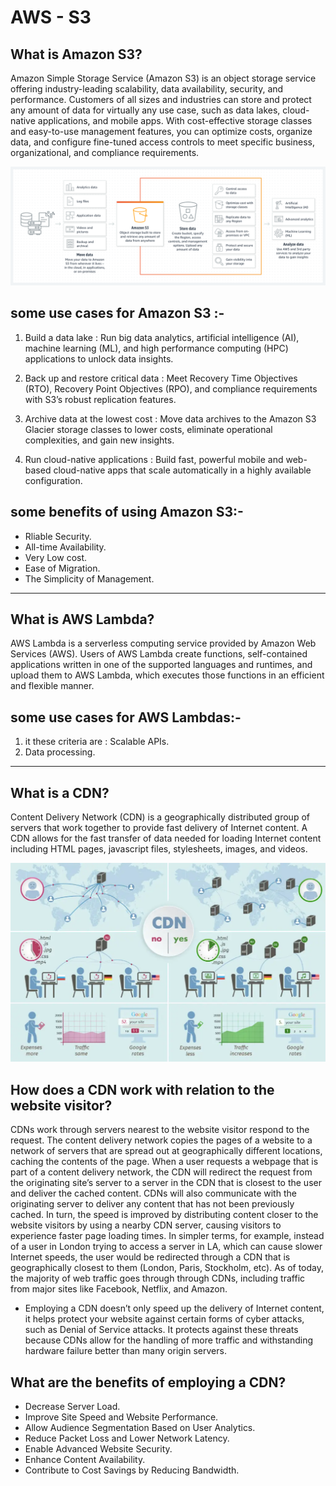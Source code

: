 # AWS - S3

## What is Amazon S3?

Amazon Simple Storage Service (Amazon S3) is an object storage service offering industry-leading scalability, data availability, security, and performance. Customers of all sizes and industries can store and protect any amount of data for virtually any use case, such as data lakes, cloud-native applications, and mobile apps. With cost-effective storage classes and easy-to-use management features, you can optimize costs, organize data, and configure fine-tuned access controls to meet specific business, organizational, and compliance requirements.

![img](./img/Amazon-S3.png)

## some use cases for Amazon S3 :-

1. Build a data lake : Run big data analytics, artificial intelligence (AI), machine learning (ML), and high performance computing (HPC) applications to unlock data insights.

2. Back up and restore critical data : Meet Recovery Time Objectives (RTO), Recovery Point Objectives (RPO), and compliance requirements with S3’s robust replication features.

3. Archive data at the lowest cost : Move data archives to the Amazon S3 Glacier storage classes to lower costs, eliminate operational complexities, and gain new insights.

4. Run cloud-native applications : Build fast, powerful mobile and web-based cloud-native apps that scale automatically in a highly available configuration.

## some benefits of using Amazon S3:-

- Rliable Security.
- All-time Availability.
- Very Low cost.
- Ease of Migration.
- The Simplicity of Management.

---

## What is AWS Lambda?

AWS Lambda is a serverless computing service provided by Amazon Web Services (AWS). Users of AWS Lambda create functions, self-contained applications written in one of the supported languages and runtimes, and upload them to AWS Lambda, which executes those functions in an efficient and flexible manner.

## some use cases for AWS Lambdas:-

1. it these criteria are : Scalable APIs.
2. Data processing.

---

## What is a CDN?

 Content Delivery Network (CDN) is a geographically distributed group of servers that work together to provide fast delivery of Internet content. A CDN allows for the fast transfer of data needed for loading Internet content including HTML pages, javascript files, stylesheets, images, and videos.

 ![img](./img/cdn.webp)

## How does a CDN work with relation to the website visitor?

CDNs work through servers nearest to the website visitor respond to the request. The content delivery network copies the pages of a website to a network of servers that are spread out at geographically different locations, caching the contents of the page. When a user requests a webpage that is part of a content delivery network, the CDN will redirect the request from the originating site’s server to a server in the CDN that is closest to the user and deliver the cached content. CDNs will also communicate with the originating server to deliver any content that has not been previously cached. In turn, the speed is improved by distributing content closer to the website visitors by using a nearby CDN server, causing visitors to experience faster page loading times. In simpler terms, for example, instead of a user in London trying to access a server in LA, which can cause slower Internet speeds, the user would be redirected through a CDN that is geographically closest to them (London, Paris, Stockholm, etc). As of today, the majority of web traffic goes through through CDNs, including traffic from major sites like Facebook, Netflix, and Amazon.

- Employing a CDN doesn’t only speed up the delivery of Internet content, it helps protect your website against certain forms of cyber attacks, such as Denial of Service attacks. It protects against these threats because CDNs allow for the handling of more traffic and withstanding hardware failure better than many origin servers.

## What are the benefits of employing a CDN?

- Decrease Server Load.
- Improve Site Speed and Website Performance.
- Allow Audience Segmentation Based on User Analytics.
- Reduce Packet Loss and Lower Network Latency.
- Enable Advanced Website Security.
- Enhance Content Availability.
- Contribute to Cost Savings by Reducing Bandwidth.
